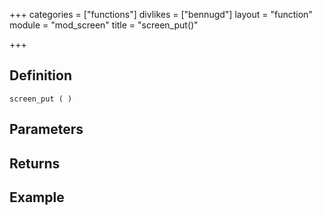 +++
categories = ["functions"]
divlikes = ["bennugd"]
layout = "function"
module = "mod_screen"
title = "screen_put()"

+++

## Definition

    screen_put ( )

## Parameters

## Returns

## Example
